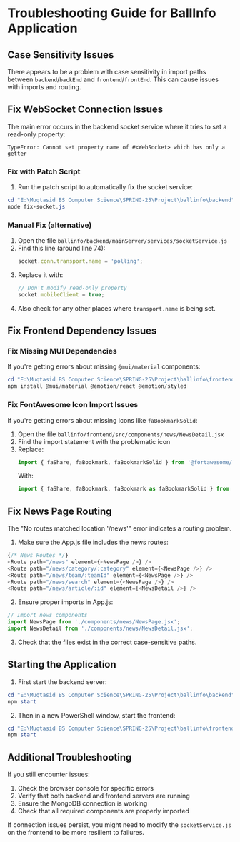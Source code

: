 # Troubleshooting Guide for BallInfo Application

## Case Sensitivity Issues

There appears to be a problem with case sensitivity in import paths between `backend`/`backEnd` and `frontend`/`frontEnd`. This can cause issues with imports and routing.

## Fix WebSocket Connection Issues

The main error occurs in the backend socket service where it tries to set a read-only property:

```
TypeError: Cannot set property name of #<WebSocket> which has only a getter
```

### Fix with Patch Script

1. Run the patch script to automatically fix the socket service:

```powershell
cd "E:\Muqtasid BS Computer Science\SPRING-25\Project\ballinfo\backend"
node fix-socket.js
```

### Manual Fix (alternative)

1. Open the file `ballinfo/backend/mainServer/services/socketService.js`
2. Find this line (around line 74):
   ```javascript
   socket.conn.transport.name = 'polling';
   ```
3. Replace it with:
   ```javascript
   // Don't modify read-only property
   socket.mobileClient = true;
   ```
4. Also check for any other places where `transport.name` is being set.

## Fix Frontend Dependency Issues

### Fix Missing MUI Dependencies

If you're getting errors about missing `@mui/material` components:

```powershell
cd "E:\Muqtasid BS Computer Science\SPRING-25\Project\ballinfo\frontend"
npm install @mui/material @emotion/react @emotion/styled
```

### Fix FontAwesome Icon Import Issues

If you're getting errors about missing icons like `faBookmarkSolid`:

1. Open the file `ballinfo/frontend/src/components/news/NewsDetail.jsx`
2. Find the import statement with the problematic icon
3. Replace:
   ```javascript
   import { faShare, faBookmark, faBookmarkSolid } from '@fortawesome/free-solid-svg-icons';
   ```
   With:
   ```javascript
   import { faShare, faBookmark, faBookmark as faBookmarkSolid } from '@fortawesome/free-solid-svg-icons';
   ```

## Fix News Page Routing

The "No routes matched location '/news'" error indicates a routing problem.

1. Make sure the App.js file includes the news routes:

```javascript
{/* News Routes */}
<Route path="/news" element={<NewsPage />} />
<Route path="/news/category/:category" element={<NewsPage />} />
<Route path="/news/team/:teamId" element={<NewsPage />} />
<Route path="/news/search" element={<NewsPage />} />
<Route path="/news/article/:id" element={<NewsDetail />} />
```

2. Ensure proper imports in App.js:

```javascript
// Import news components
import NewsPage from './components/news/NewsPage.jsx';
import NewsDetail from './components/news/NewsDetail.jsx';
```

3. Check that the files exist in the correct case-sensitive paths.

## Starting the Application

1. First start the backend server:

```powershell
cd "E:\Muqtasid BS Computer Science\SPRING-25\Project\ballinfo\backend"
npm start
```

2. Then in a new PowerShell window, start the frontend:

```powershell
cd "E:\Muqtasid BS Computer Science\SPRING-25\Project\ballinfo\frontend"
npm start
```

## Additional Troubleshooting

If you still encounter issues:

1. Check the browser console for specific errors
2. Verify that both backend and frontend servers are running
3. Ensure the MongoDB connection is working
4. Check that all required components are properly imported

If connection issues persist, you might need to modify the `socketService.js` on the frontend to be more resilient to failures. 
